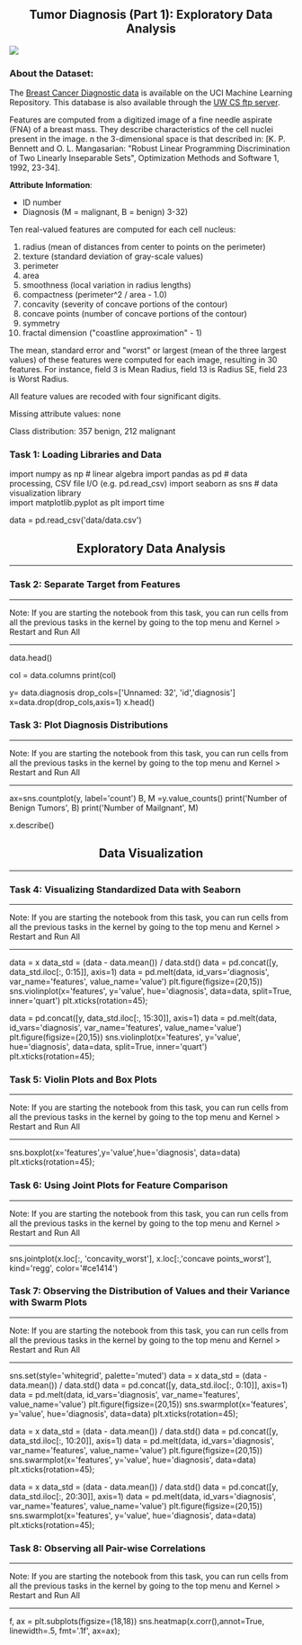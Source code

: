 <h2 align=center>Tumor Diagnosis (Part 1): Exploratory Data Analysis</h2>
<img src="https://storage.googleapis.com/kaggle-datasets-images/180/384/3da2510581f9d3b902307ff8d06fe327/dataset-cover.jpg">


### About the Dataset:

The [Breast Cancer Diagnostic data](https://archive.ics.uci.edu/ml/datasets/Breast+Cancer+Wisconsin+%28Diagnostic%29) is available on the UCI Machine Learning Repository. This database is also available through the [UW CS ftp server](http://ftp.cs.wisc.edu/math-prog/cpo-dataset/machine-learn/cancer/WDBC/).

Features are computed from a digitized image of a fine needle aspirate (FNA) of a breast mass. They describe characteristics of the cell nuclei present in the image. n the 3-dimensional space is that described in: [K. P. Bennett and O. L. Mangasarian: "Robust Linear Programming Discrimination of Two Linearly Inseparable Sets", Optimization Methods and Software 1, 1992, 23-34].

**Attribute Information**:

- ID number
- Diagnosis (M = malignant, B = benign) 3-32)

Ten real-valued features are computed for each cell nucleus:

1. radius (mean of distances from center to points on the perimeter) 
2. texture (standard deviation of gray-scale values) 
3. perimeter 
4. area 
5. smoothness (local variation in radius lengths) 
6. compactness (perimeter^2 / area - 1.0) 
7. concavity (severity of concave portions of the contour) 
8. concave points (number of concave portions of the contour)
9. symmetry
10. fractal dimension ("coastline approximation" - 1)

The mean, standard error and "worst" or largest (mean of the three largest values) of these features were computed for each image, resulting in 30 features. For instance, field 3 is Mean Radius, field 13 is Radius SE, field 23 is Worst Radius.

All feature values are recoded with four significant digits.

Missing attribute values: none

Class distribution: 357 benign, 212 malignant

### Task 1: Loading Libraries and Data

import numpy as np # linear algebra
import pandas as pd # data processing, CSV file I/O (e.g. pd.read_csv)
import seaborn as sns  # data visualization library  
import matplotlib.pyplot as plt
import time

data = pd.read_csv('data/data.csv')

 

<h2 align=center> Exploratory Data Analysis </h2>

---

 

### Task 2: Separate Target from Features
***
Note: If you are starting the notebook from this task, you can run cells from all the previous tasks in the kernel by going to the top menu and Kernel > Restart and Run All
***

data.head()

col = data.columns
print(col)

y= data.diagnosis
drop_cols=['Unnamed: 32', 'id','diagnosis']
x=data.drop(drop_cols,axis=1)
x.head()

 

### Task 3: Plot Diagnosis Distributions
***
Note: If you are starting the notebook from this task, you can run cells from all the previous tasks in the kernel by going to the top menu and Kernel > Restart and Run All
***

ax=sns.countplot(y, label='count')
B, M =y.value_counts()
print('Number of Benign Tumors', B)
print('Number of Mailgnant', M)

x.describe()

 

<h2 align=center> Data Visualization </h2>

---

 

### Task 4: Visualizing Standardized Data with Seaborn
***
Note: If you are starting the notebook from this task, you can run cells from all the previous tasks in the kernel by going to the top menu and Kernel > Restart and Run All
***

data = x
data_std = (data - data.mean()) / data.std()
data = pd.concat([y, data_std.iloc[:, 0:15]], axis=1)
data = pd.melt(data, id_vars='diagnosis',
              var_name='features',
              value_name='value')
plt.figure(figsize=(20,15))
sns.violinplot(x='features', y='value', hue='diagnosis', data=data, split=True, inner='quart')
plt.xticks(rotation=45);

data = pd.concat([y, data_std.iloc[:, 15:30]], axis=1)
data = pd.melt(data, id_vars='diagnosis',
              var_name='features',
              value_name='value')
plt.figure(figsize=(20,15))
sns.violinplot(x='features', y='value', hue='diagnosis', data=data, split=True, inner='quart')
plt.xticks(rotation=45);

 

### Task 5: Violin Plots and Box Plots
***
Note: If you are starting the notebook from this task, you can run cells from all the previous tasks in the kernel by going to the top menu and Kernel > Restart and Run All
***

sns.boxplot(x='features',y='value',hue='diagnosis', data=data)
plt.xticks(rotation=45);





 

### Task 6: Using Joint Plots for Feature Comparison
***
Note: If you are starting the notebook from this task, you can run cells from all the previous tasks in the kernel by going to the top menu and Kernel > Restart and Run All
***

sns.jointplot(x.loc[:, 'concavity_worst'],
            x.loc[:,'concave points_worst'],
            kind='regg',
            color='#ce1414')



 

 

### Task 7: Observing the Distribution of Values and their Variance with Swarm Plots
***
Note: If you are starting the notebook from this task, you can run cells from all the previous tasks in the kernel by going to the top menu and Kernel > Restart and Run All
***

sns.set(style='whitegrid', palette='muted')
data = x
data_std = (data - data.mean()) / data.std()
data = pd.concat([y, data_std.iloc[:, 0:10]], axis=1)
data = pd.melt(data, id_vars='diagnosis',
              var_name='features',
              value_name='value')
plt.figure(figsize=(20,15))
sns.swarmplot(x='features', y='value', hue='diagnosis', data=data)
plt.xticks(rotation=45);

data = x
data_std = (data - data.mean()) / data.std()
data = pd.concat([y, data_std.iloc[:, 10:20]], axis=1)
data = pd.melt(data, id_vars='diagnosis',
              var_name='features',
              value_name='value')
plt.figure(figsize=(20,15))
sns.swarmplot(x='features', y='value', hue='diagnosis', data=data)
plt.xticks(rotation=45);

data = x
data_std = (data - data.mean()) / data.std()
data = pd.concat([y, data_std.iloc[:, 20:30]], axis=1)
data = pd.melt(data, id_vars='diagnosis',
              var_name='features',
              value_name='value')
plt.figure(figsize=(20,15))
sns.swarmplot(x='features', y='value', hue='diagnosis', data=data)
plt.xticks(rotation=45);

 

### Task 8: Observing all Pair-wise Correlations
***
Note: If you are starting the notebook from this task, you can run cells from all the previous tasks in the kernel by going to the top menu and Kernel > Restart and Run All
***

f, ax = plt.subplots(figsize=(18,18))
sns.heatmap(x.corr(),annot=True, linewidth=.5, fmt='.1f', ax=ax);








